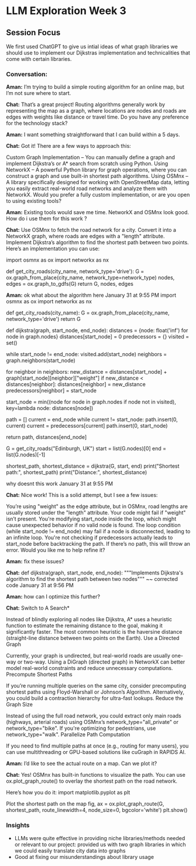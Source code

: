 # LLM Exploration Week 3

## Session Focus
We first used ChatGPT to give us intial ideas of what graph libraries we should use to implement our Dijkstras implementation and technicalities that come with certain libraries.

### Conversation:

**Aman:** I’m trying to build a simple routing algorithm for an online map, but I’m not sure where to start.

**Chat:** That’s a great project! Routing algorithms generally work by representing the map as a graph, where locations are nodes and roads are edges with weights like distance or travel time. Do you have any preference for the technology stack?

**Aman:** I want something straightforward that I can build within a 5 days.

**Chat:** Got it! There are a few ways to approach this:

Custom Graph Implementation – You can manually define a graph and implement Dijkstra’s or A* search from scratch using Python.
Using NetworkX – A powerful Python library for graph operations, where you can construct a graph and use built-in shortest path algorithms.
Using OSMnx – A library specifically designed for working with OpenStreetMap data, letting you easily extract real-world road networks and analyze them with NetworkX.
Would you prefer a fully custom implementation, or are you open to using existing tools?

**Aman:** Existing tools would save me time. NetworkX and OSMnx look good. How do i use them for this work ?


**Chat:** Use OSMnx to fetch the road network for a city.
Convert it into a NetworkX graph, where roads are edges with a "length" attribute.
Implement Dijkstra’s algorithm to find the shortest path between two points.
Here’s an implementation you can use:

import osmnx as ox
import networkx as nx

def get_city_roads(city_name, network_type='drive'):
G = ox.graph_from_place(city_name, network_type=network_type)
nodes, edges = ox.graph_to_gdfs(G)
return G, nodes, edges

**Aman:** ok what about the algorithm here
January 31 at 9:55 PM
import osmnx as ox
import networkx as nx

def get_city_roads(city_name):
G = ox.graph_from_place(city_name, network_type='drive')
return G

def dijkstra(graph, start_node, end_node):
distances = {node: float('inf') for node in graph.nodes}
distances[start_node] = 0
predecessors = {}
visited = set()

while start_node != end_node:
visited.add(start_node)
neighbors = graph.neighbors(start_node)

for neighbor in neighbors:
new_distance = distances[start_node] + graph[start_node][neighbor]["weight"]
if new_distance < distances[neighbor]:
distances[neighbor] = new_distance
predecessors[neighbor] = start_node

start_node = min((node for node in graph.nodes if node not in visited), key=lambda node: distances[node])

path = []
current = end_node
while current != start_node:
path.insert(0, current)
current = predecessors[current]
path.insert(0, start_node)

return path, distances[end_node]

G = get_city_roads("Edinburgh, UK")
start = list(G.nodes)[0]
end = list(G.nodes)[-1]

shortest_path, shortest_distance = dijkstra(G, start, end)
print("Shortest path:", shortest_path)
print("Distance:", shortest_distance)

why doesnt this work
January 31 at 9:55 PM

**Chat:** Nice work! This is a solid attempt, but I see a few issues:

You’re using "weight" as the edge attribute, but in OSMnx, road lengths are usually stored under the "length" attribute. Your code might fail if "weight" isn’t present.
You're modifying start_node inside the loop, which might cause unexpected behavior if no valid node is found.
The loop condition (while start_node != end_node) may fail if a node is disconnected, leading to an infinite loop.
You're not checking if predecessors actually leads to start_node before backtracking the path. If there’s no path, this will throw an error.
Would you like me to help refine it?

**Aman:** fix these issues?

**Chat:** def dijkstra(graph, start_node, end_node):
"""Implements Dijkstra's algorithm to find the shortest path between two nodes"""
~~ corrected code
January 31 at 9:56 PM

**Aman:** how can I optimize this further?

**Chat:** Switch to A Search*

Instead of blindly exploring all nodes like Dijkstra, A* uses a heuristic function to estimate the remaining distance to the goal, making it significantly faster.
The most common heuristic is the haversine distance (straight-line distance between two points on the Earth).
Use a Directed Graph

Currently, your graph is undirected, but real-world roads are usually one-way or two-way. Using a DiGraph (directed graph) in NetworkX can better model real-world constraints and reduce unnecessary computations.
Precompute Shortest Paths

If you’re running multiple queries on the same city, consider precomputing shortest paths using Floyd-Warshall or Johnson’s Algorithm.
Alternatively, you could build a contraction hierarchy for ultra-fast lookups.
Reduce the Graph Size

Instead of using the full road network, you could extract only main roads (highways, arterial roads) using OSMnx’s network_type="all_private" or network_type="bike".
If you're optimizing for pedestrians, use network_type="walk".
Parallelize Path Computation

If you need to find multiple paths at once (e.g., routing for many users), you can use multithreading or GPU-based solutions like cuGraph in RAPIDS AI.

**Aman:** I’d like to see the actual route on a map. Can we plot it?

**Chat:** Yes! OSMnx has built-in functions to visualize the path. You can use ox.plot_graph_route() to overlay the shortest path on the road network.

Here’s how you do it:
import matplotlib.pyplot as plt

Plot the shortest path on the map
fig, ax = ox.plot_graph_route(G, shortest_path, route_linewidth=4, node_size=0, bgcolor='white')
plt.show()

### Insights

- LLMs were quite effective in providing niche libraries/methods needed or relevant to our project: provided us with two graph libraries in which we could easily translate city data into graphs
- Good at fixing our misunderstandings about library usage

